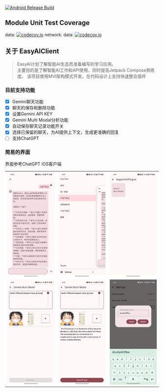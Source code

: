 [![Android Release Build](https://github.com/BreakZero/EasyAIClient/actions/workflows/android-build-release.yml/badge.svg)](https://github.com/BreakZero/EasyAIClient/actions/workflows/android-build-release.yml)

## Module Unit Test Coverage
data: [![codecov.io](https://codecov.io/github/BreakZero/EasyAIClient/graph/badge.svg?flag=data)](https://codecov.io/github/BreakZero/EasyAIClient/graph/badge.svg?flag=data)
network: data: [![codecov.io](https://codecov.io/github/BreakZero/EasyAIClient/graph/badge.svg?flag=network)](https://codecov.io/github/BreakZero/EasyAIClient/graph/badge.svg?flag=network)


## 关于 EasyAIClient

> EasyAI计划了解智能AI生态而准备编写的学习应用。<br/>
> 主要目的是了解智能AI工作和API使用，同时提高Jetpack Compose熟练度。
> 该项目使用MVI架构模式开发，在代码设计上支持快速整合插件

### 目前支持功能

- [x] Gemini聊天功能
- [x] 聊天的保存和删除功能 
- [x] 设置Gemini API KEY
- [x] Gemini Multi Modal分析功能
- [x] 自动保存聊天记录功能开关
- [x] 选择已保留的聊天，为AI提供上下文，生成更准确的回复
- [ ] 支持ChatGPT

### 简易的界面
界面参考ChatGPT iOS客户端

|                                                                             |                                                                             |                                                                             |
|-----------------------------------------------------------------------------|-----------------------------------------------------------------------------|-----------------------------------------------------------------------------|
| ![Screenshot_20240415_224658.png](screens%2FScreenshot_20240415_224658.png) | ![Screenshot_20240415_224727.png](screens%2FScreenshot_20240415_224727.png) | ![Screenshot_20240415_224957.png](screens%2FScreenshot_20240415_224957.png) |
| ![Screenshot_20240415_225032.png](screens%2FScreenshot_20240415_225032.png) | ![Screenshot_20240415_225042.png](screens%2FScreenshot_20240415_225042.png) | ![Screenshot_20240415_225140.png](screens%2FScreenshot_20240415_225140.png) |